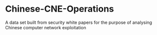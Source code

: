 # Chinese-CNE-Operations
A data set built from security white papers for the purpose of analysing Chinese computer network exploitation
